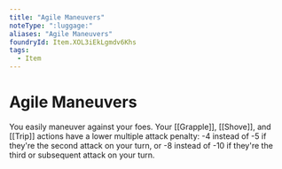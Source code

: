 ```yaml
---
title: "Agile Maneuvers"
noteType: ":luggage:"
aliases: "Agile Maneuvers"
foundryId: Item.XOL3iEkLgmdv6Khs
tags:
  - Item
---
```


# Agile Maneuvers

You easily maneuver against your foes. Your [[Grapple]], [[Shove]], and [[Trip]] actions have a lower multiple attack penalty: -4 instead of -5 if they're the second attack on your turn, or -8 instead of -10 if they're the third or subsequent attack on your turn.
